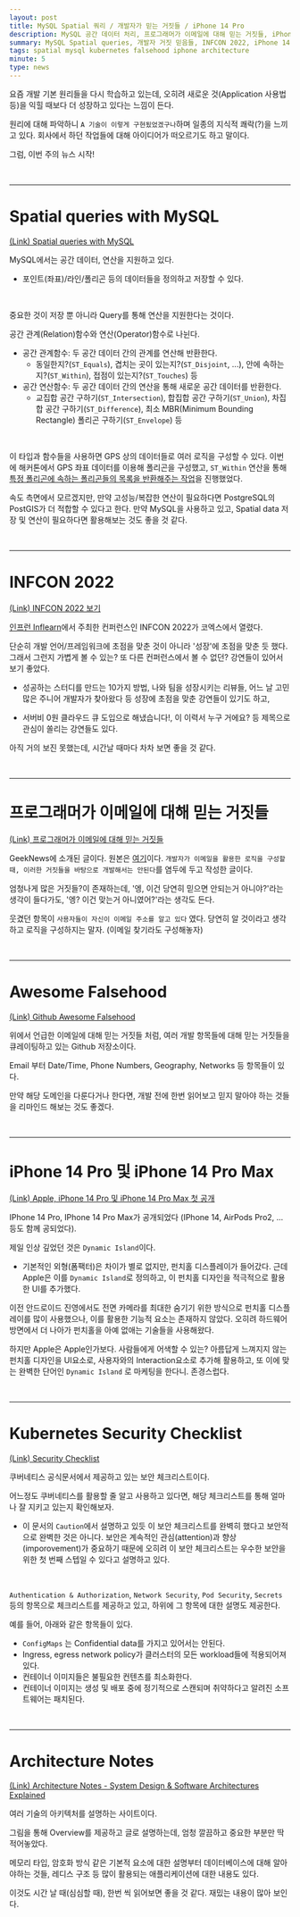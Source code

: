 ```yaml
---
layout: post
title: MySQL Spatial 쿼리 / 개발자가 믿는 거짓들 / iPhone 14 Pro
description: MySQL 공간 데이터 처리, 프로그래머가 이메일에 대해 믿는 거짓들, iPhone 14 Pro Dynamic Island
summary: MySQL Spatial queries, 개발자 거짓 믿음들, INFCON 2022, iPhone 14 Pro, Kubernetes 보안
tags: spatial mysql kubernetes falsehood iphone architecture
minute: 5
type: news
---
```


요즘 개발 기본 원리들을 다시 학습하고 있는데, 오히려 새로운 것(Application 사용법 등)을 익힐 때보다 더 성장하고 있다는 느낌이 든다.

원리에 대해 파악하니 `A 기술이 이렇게 구현됬었겠구나`하며 일종의 지식적 쾌락(?)을 느끼고 있다. 회사에서 하던 작업들에 대해 아이디어가 떠오르기도 하고 말이다.

그럼, 이번 주의 뉴스 시작!

<br/>

---



# Spatial queries with MySQL

[(Link) Spatial queries with MySQL](https://www.endpointdev.com/blog/2021/03/spatial-queries-with-mysql/)

MySQL에서는 공간 데이터, 연산을 지원하고 있다. 
- 포인트(좌표)/라인/폴리곤 등의 데이터들을 정의하고 저장할 수 있다.

<br/>

중요한 것이 저장 뿐 아니라 Query를 통해 연산을 지원한다는 것이다.

공간 관계(Relation)함수와 연산(Operator)함수로 나뉜다.
- 공간 관계함수: 두 공간 데이터 간의 관계를 연산해 반환한다.
  - 동일한지?(`ST_Equals`), 겹치는 곳이 있는지?(`ST_Disjoint`, ...), 안에 속하는지?(`ST_Within`), 접점이 있는지?(`ST_Touches`) 등
- 공간 연산함수: 두 공간 데이터 간의 연산을 통해 새로운 공간 데이터를 반환한다.
  - 교집합 공간 구하기(`ST_Intersection`), 합집합 공간 구하기(`ST_Union`), 차집합 공간 구하기(`ST_Difference`), 최소 MBR(Minimum Bounding Rectangle) 폴리곤 구하기(`ST_Envelope`) 등

<br/>

이 타입과 함수들을 사용하면 GPS 상의 데이터들로 여러 로직을 구성할 수 있다. 
이번에 해커톤에서 GPS 좌표 데이터를 이용해 폴리곤을 구성했고, `ST_Within` 연산을 통해 [특정 폴리곤에 속하는 폴리곤들의 목록을 반환해주는 작업](https://github.com/Hurry-Pizza/Mine-Server/blob/master/src/main/java/com/hurrypizza/mine/domain/path/PathRouteRepository.java#L35)을 진행했었다.

속도 측면에서 모르겠지만, 만약 고성능/복잡한 연산이 필요하다면 PostgreSQL의 PostGIS가 더 적합할 수 있다고 한다. 만약 MySQL을 사용하고 있고, Spatial data 저장 및 연산이 필요하다면 활용해보는 것도 좋을 것 같다.

<br/>

---

# INFCON 2022

[(Link) INFCON 2022 보기](https://www.inflearn.com/course/infcon2022)


[인프런 Inflearn](https://www.inflearn.com/)에서 주최한 컨퍼런스인 INFCON 2022가 코엑스에서 열렸다.

단순히 개발 언어/프레임워크에 초점을 맞춘 것이 아니라 '성장'에 초점을 맞춘 듯 했다. 그래서 그런지 가볍게 볼 수 있는? 또 다른 컨퍼런스에서 볼 수 없던? 강연들이 있어서 보기 좋았다.

- 성공하는 스터디를 만드는 10가지 방법, 나와 팀을 성장시키는 리뷰들, 어느 날 고민 많은 주니어 개발자가 찾아왔다 등 성장에 초점을 맞춘 강연들이 있기도 하고,

- 서버비 0원 클라우드 큐 도입으로 해냈습니다!, 이 이력서 누구 거에요? 등 제목으로 관심이 쏠리는 강연들도 있다.

아직 거의 보진 못했는데, 시간날 때마다 차차 보면 좋을 것 같다.

<br/>

---

# 프로그래머가 이메일에 대해 믿는 거짓들

[(Link) 프로그래머가 이메일에 대해 믿는 거짓들](https://news.hada.io/topic?id=7332&utm_source=slack&utm_medium=bot&utm_campaign=T012P6ABDHQ)

GeekNews에 소개된 글이다. 원본은 [여기](https://beesbuzz.biz/code/439-Falsehoods-programmers-believe-about-email)이다. `개발자가 이메일을 활용한 로직을 구성할 때, 이러한 거짓들을 바탕으로 개발해서는 안된다`를 염두에 두고 작성한 글이다. 

엄청나게 많은 거짓들?이 존재하는데, '엥, 이건 당연히 믿으면 안되는거 아니야?'라는 생각이 들다가도, '엥? 이건 맞는거 아니였어?'라는 생각도 든다.

웃겼던 항목이 `사용자들이 자신이 이메일 주소를 알고 있다` 였다. 당연히 알 것이라고 생각하고 로직을 구성하지는 말자. (이메일 찾기라도 구성해놓자)

<br/>

---

# Awesome Falsehood

[(Link) Github Awesome Falsehood](https://github.com/kdeldycke/awesome-falsehood)



위에서 언급한 이메일에 대해 믿는 거짓들 처럼, 여러 개발 항목들에 대해 믿는 거짓들을 큐레이팅하고 있는 Github 저장소이다.

Email 부터 Date/Time, Phone Numbers, Geography, Networks 등 항목들이 있다. 

만약 해당 도메인을 다룬다거나 한다면, 개발 전에 한번 읽어보고 믿지 말아야 하는 것들을 리마인드 해보는 것도 좋겠다.

<br/>


---

# iPhone 14 Pro 및 iPhone 14 Pro Max

[(Link) Apple, iPhone 14 Pro 및 iPhone 14 Pro Max 첫 공개](https://www.apple.com/kr/newsroom/2022/09/apple-debuts-iphone-14-pro-and-iphone-14-pro-max/)

IPhone 14 Pro, IPhone 14 Pro Max가 공개되었다 (IPhone 14, AirPods Pro2, ... 등도 함께 공되었다).

제일 인상 깊었던 것은 `Dynamic Island`이다.

- 기본적인 외형(폼팩터)은 차이가 별로 없지만, 펀치홀 디스플레이가 들어갔다. 근데 Apple은 이를 `Dynamic Island`로 정의하고, 이 펀치홀 디자인을 적극적으로 활용한 UI를 추가했다.


이전 안드로이드 진영에서도 전면 카메라를 최대한 숨기기 위한 방식으로 펀치홀 디스플레이를 많이 사용했으나, 이를 활용한 기능적 요소는 존재하지 않았다. 오히려 하드웨어 방면에서 더 나아가 펀치홀을 아예 없애는 기술들을 사용해왔다.

하지만 Apple은 Apple인가보다. 사람들에게 어색할 수 있는? 아름답게 느껴지지 않는 펀치홀 디자인을 UI요소로, 사용자와의 Interaction요소로 추가해 활용하고, 또 이에 맞는 완벽한 단어인 `Dynamic Island` 로 마케팅을 한다니. 존경스럽다.

<br/>

---

# Kubernetes Security Checklist

[(Link) Security Checklist](https://kubernetes.io/docs/concepts/security/security-checklist/)

쿠버네티스 공식문서에서 제공하고 있는 보안 체크리스트이다.

어느정도 쿠버네티스를 활용할 줄 알고 사용하고 있다면, 해당 체크리스트를 통해 얼마나 잘 지키고 있는지 확인해보자.

- 이 문서의 `Caution`에서 설명하고 있듯 이 보안 체크리스트를 완벽히 했다고 보안적으로 완벽한 것은 아니다. 보안은 계속적인 관심(attention)과 향상(imporovement)가 중요하기 때문에 오히려 이 보안 체크리스트는 우수한 보안을 위한 첫 번째 스텝일 수 있다고 설명하고 있다.

<br/>

`Authentication & Authorization`, `Network Security`, `Pod Security`, `Secrets` 등의 항목으로 체크리스트를 제공하고 있고, 하위에 그 항목에 대한 설명도 제공한다.


예를 들어, 아래와 같은 항목들이 있다.

- `ConfigMaps` 는 Confidential data를 가지고 있어서는 안된다.
- Ingress, egress network policy가 클러스터의 모든 workload들에 적용되어져 있다.
- 컨테이너 이미지들은 불필요한 컨텐츠를 최소화한다.
- 컨테이너 이미지는 생성 및 배포 중에 정기적으로 스캔되며 취약하다고 알려진 소프트웨어는 패치된다.

<br/>

---

# Architecture Notes

[(Link) Architecture Notes - System Design & Software Architectures Explained](https://architecturenotes.co/)

여러 기술의 아키텍처를 설명하는 사이트이다.

그림을 통해 Overview를 제공하고 글로 설명하는데, 엄청 깔끔하고 중요한 부분만 딱 적어놓았다.


메모리 타입, 암호화 방식 같은 기본적 요소에 대한 설명부터 데이터베이스에 대해 알아야하는 것들, 레디스 구조 등 많이 활용되는 애플리케이션에 대한 내용도 있다.


이것도 시간 날 때(심심할 때), 한번 씩 읽어보면 좋을 것 같다. 재밌는 내용이 많아 보인다.

<br/>
